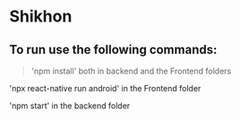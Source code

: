 # Shikhon


## To run use the following commands:

> 'npm install' both in backend and the Frontend folders 

'npx react-native run android' in the Frontend folder

'npm start' in the backend folder


